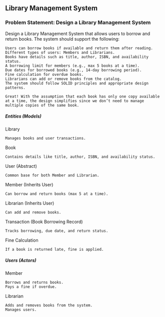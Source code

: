 ﻿## Library Management System

### Problem Statement: Design a Library Management System

Design a Library Management System that allows users to borrow and return books. The system should support the following:

	Users can borrow books if available and return them after reading.
	Different types of users: Members and Librarians.
	Books have details such as title, author, ISBN, and availability status.
	A borrowing limit for members (e.g., max 5 books at a time).
	Due dates for borrowed books (e.g., 14-day borrowing period).
	Fine calculation for overdue books.
	Librarians can add or remove books from the catalog.
	The system should follow SOLID principles and appropriate design patterns.

	Great! With the assumption that each book has only one copy available at a time, the design simplifies since we don’t need to manage multiple copies of the same book.


##### Entities (Models)
Library

	Manages books and user transactions.

Book

	Contains details like title, author, ISBN, and availability status.
User (Abstract)

	Common base for both Member and Librarian.
Member (Inherits User)

	Can borrow and return books (max 5 at a time).
Librarian (Inherits User)

	Can add and remove books.
Transaction (Book Borrowing Record)

	Tracks borrowing, due date, and return status.
Fine Calculation

	If a book is returned late, fine is applied.

##### Users (Actors)
Member

	Borrows and returns books.
	Pays a fine if overdue.

Librarian

	Adds and removes books from the system.
	Manages users.